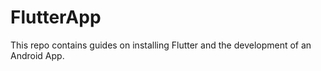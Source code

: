 # FlutterApp
This repo contains guides on installing Flutter and the development of an Android App. 
